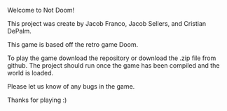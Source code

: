 Welcome to Not Doom!


This project was create by Jacob Franco, Jacob Sellers, and Cristian DePalm.

This game is based off the retro game Doom.

To play the game download the repository or download the .zip file from github.
The project should run once the game has been compiled and the world is loaded. 


Please let us know of any bugs in the game.

Thanks for playing :)

